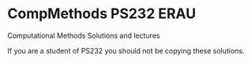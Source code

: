 CompMethods PS232 ERAU
===========

Computational Methods Solutions and lectures

If you are a student of PS232 you should not be copying these solutions. 


